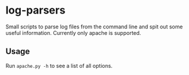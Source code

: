 # log-parsers

Small scripts to parse log files from the command line and spit out some useful information. Currently only apache is supported.

## Usage
Run `apache.py -h` to see a list of all options.